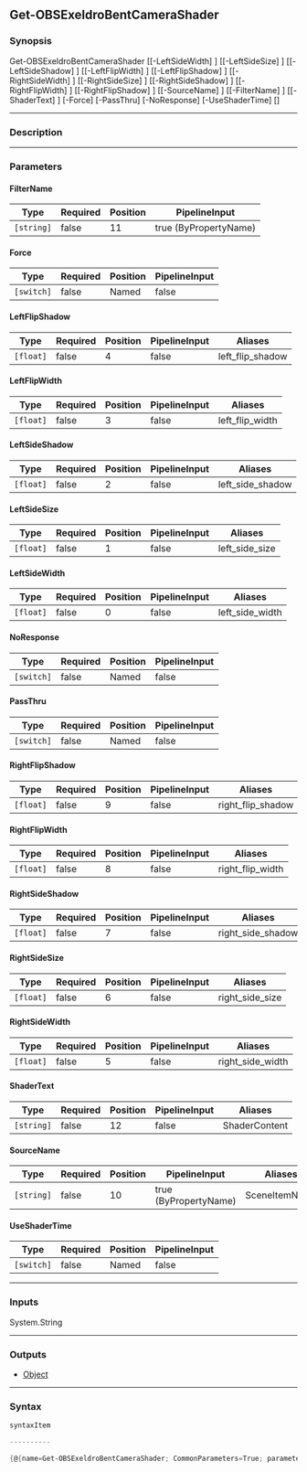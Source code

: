 Get-OBSExeldroBentCameraShader
------------------------------

### Synopsis

Get-OBSExeldroBentCameraShader [[-LeftSideWidth] <float>] [[-LeftSideSize] <float>] [[-LeftSideShadow] <float>] [[-LeftFlipWidth] <float>] [[-LeftFlipShadow] <float>] [[-RightSideWidth] <float>] [[-RightSideSize] <float>] [[-RightSideShadow] <float>] [[-RightFlipWidth] <float>] [[-RightFlipShadow] <float>] [[-SourceName] <string>] [[-FilterName] <string>] [[-ShaderText] <string>] [-Force] [-PassThru] [-NoResponse] [-UseShaderTime] [<CommonParameters>]

---

### Description

---

### Parameters
#### **FilterName**

|Type      |Required|Position|PipelineInput        |
|----------|--------|--------|---------------------|
|`[string]`|false   |11      |true (ByPropertyName)|

#### **Force**

|Type      |Required|Position|PipelineInput|
|----------|--------|--------|-------------|
|`[switch]`|false   |Named   |false        |

#### **LeftFlipShadow**

|Type     |Required|Position|PipelineInput|Aliases         |
|---------|--------|--------|-------------|----------------|
|`[float]`|false   |4       |false        |left_flip_shadow|

#### **LeftFlipWidth**

|Type     |Required|Position|PipelineInput|Aliases        |
|---------|--------|--------|-------------|---------------|
|`[float]`|false   |3       |false        |left_flip_width|

#### **LeftSideShadow**

|Type     |Required|Position|PipelineInput|Aliases         |
|---------|--------|--------|-------------|----------------|
|`[float]`|false   |2       |false        |left_side_shadow|

#### **LeftSideSize**

|Type     |Required|Position|PipelineInput|Aliases       |
|---------|--------|--------|-------------|--------------|
|`[float]`|false   |1       |false        |left_side_size|

#### **LeftSideWidth**

|Type     |Required|Position|PipelineInput|Aliases        |
|---------|--------|--------|-------------|---------------|
|`[float]`|false   |0       |false        |left_side_width|

#### **NoResponse**

|Type      |Required|Position|PipelineInput|
|----------|--------|--------|-------------|
|`[switch]`|false   |Named   |false        |

#### **PassThru**

|Type      |Required|Position|PipelineInput|
|----------|--------|--------|-------------|
|`[switch]`|false   |Named   |false        |

#### **RightFlipShadow**

|Type     |Required|Position|PipelineInput|Aliases          |
|---------|--------|--------|-------------|-----------------|
|`[float]`|false   |9       |false        |right_flip_shadow|

#### **RightFlipWidth**

|Type     |Required|Position|PipelineInput|Aliases         |
|---------|--------|--------|-------------|----------------|
|`[float]`|false   |8       |false        |right_flip_width|

#### **RightSideShadow**

|Type     |Required|Position|PipelineInput|Aliases          |
|---------|--------|--------|-------------|-----------------|
|`[float]`|false   |7       |false        |right_side_shadow|

#### **RightSideSize**

|Type     |Required|Position|PipelineInput|Aliases        |
|---------|--------|--------|-------------|---------------|
|`[float]`|false   |6       |false        |right_side_size|

#### **RightSideWidth**

|Type     |Required|Position|PipelineInput|Aliases         |
|---------|--------|--------|-------------|----------------|
|`[float]`|false   |5       |false        |right_side_width|

#### **ShaderText**

|Type      |Required|Position|PipelineInput|Aliases      |
|----------|--------|--------|-------------|-------------|
|`[string]`|false   |12      |false        |ShaderContent|

#### **SourceName**

|Type      |Required|Position|PipelineInput        |Aliases      |
|----------|--------|--------|---------------------|-------------|
|`[string]`|false   |10      |true (ByPropertyName)|SceneItemName|

#### **UseShaderTime**

|Type      |Required|Position|PipelineInput|
|----------|--------|--------|-------------|
|`[switch]`|false   |Named   |false        |

---

### Inputs
System.String

---

### Outputs
* [Object](https://learn.microsoft.com/en-us/dotnet/api/System.Object)

---

### Syntax
```PowerShell
syntaxItem
```
```PowerShell
----------
```
```PowerShell
{@{name=Get-OBSExeldroBentCameraShader; CommonParameters=True; parameter=System.Object[]}}
```

